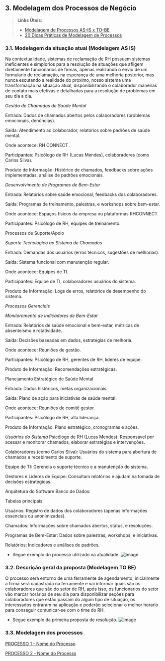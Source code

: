 ## 3. Modelagem dos Processos de Negócio


> **Links Úteis**:
> - [Modelagem de Processos AS-IS x TO-BE](https://dheka.com.br/modelagem-as-is-to-be/)
> - [20 Dicas Práticas de Modelagem de Processos](https://dheka.com.br/20-dicas-praticas-de-modelagem-de-processos/)

### 3.1. Modelagem da situação atual (Modelagem AS IS)

Na contextualidade, sistemas de reclamação de RH possuem sistemas ineficientes e simplorios para a resolução de situações que afligem diretamente funcionarios de firmas, apenas realizando o envio de um formulario de reclamação, na esperança de uma melhoria posterior, mas nunca escutando a realidade do proximo, nosso sistema uma transformação na situação atual, disponibilizando o colaborador maneiras de contato mais efetivas e detalhadas para a resolução de problemas em seu dia a dia.

*Gestão de Chamados de Saúde Mental*

Entrada: Dados de chamados abertos pelos colaboradores (problemas emocionais, denúncias).

Saída: Atendimento ao colaborador, relatórios sobre padrões de saúde mental.

Onde acontece:  RH CONNECT .

Participantes: Psicólogo de RH (Lucas Mendes), colaboradores (como Carlos Silva).

Produto de Informação: Histórico de chamados, feedbacks sobre ações implementadas, análise de padrões emocionais.

*Desenvolvimento de Programas de Bem-Estar*

Entrada: Relatórios sobre saúde emocional, feedbacks dos colaboradores.

Saída: Programas de treinamento, palestras, e workshops sobre bem-estar.

Onde acontece: Espaços físicos da empresa ou plataformas RHCONNECT.

Participantes: Psicólogo de RH, equipes de treinamento.

Processos de Suporte/Apoio

*Suporte Tecnológico ao Sistema de Chamados*

Entrada: Demandas dos usuários (erros técnicos, sugestões de melhorias).

Saída: Sistema funcional com manutenção regular.

Onde acontece: Equipes de TI.

Participantes: Equipe de TI, colaboradores usuários do sistema.

Produto de Informação: Logs de erros, relatórios de desempenho do sistema.

*Processos Gerenciais*

*Monitoramento de Indicadores de Bem-Estar*

Entrada: Relatórios de saúde emocional e bem-estar, métricas de absenteísmo e rotatividade.

Saída: Decisões baseadas em dados, estratégias de melhoria.

Onde acontece: Reuniões de gestão.

Participantes: Psicólogo de RH, gerentes de RH, líderes de equipe.

Produto de Informação: Recomendações estratégicas.

Planejamento Estratégico de Saúde Mental

Entrada: Dados históricos, metas organizacionais.

Saída: Plano de ação para iniciativas de saúde mental.

Onde acontece: Reuniões de comitê gestor.

Participantes: Psicólogo de RH, alta liderança.

Produto de Informação: Plano estratégico, cronogramas e ações.

*Usuários do Sistema*
Psicólogo de RH (Lucas Mendes): Responsável por acessar e monitorar chamados, elaborar estratégias e intervenções.

Colaboradores (como Carlos Silva): Usuários do sistema para abertura de chamados e recebimento de suporte.

Equipe de TI: Gerencia o suporte técnico e a manutenção do sistema.

Gestores e Líderes de Equipe: Consultam relatórios e ajudam na tomada de decisões estratégicas.

Arquitetura do Software
Banco de Dados:

Tabelas principais:

Usuários: Registro de dados dos colaboradores (apenas informações essenciais ou anonimizadas).

Chamados: Informações sobre chamados abertos, status, e resoluções.

Programas de Bem-Estar: Dados sobre palestras, workshops, e iniciativas.

Relatórios: Indicadores e análises de padrões.

- Segue exemplo do processo utilizado na atualidade.
![image](https://github.com/user-attachments/assets/571d5a46-930e-4309-80d4-38eec54809a6)

### 3.2. Descrição geral da proposta (Modelagem TO BE)

O processo será entorno de uma ferramente de agendamento, inicialmente a firma será cadastrada na ferramente e vai informar quais são os colaboradores que são do setor de RH, após isso, os funcionarios do setor vão marcar horários de seu dia para disponibilizar seções para colaboradores que estão passam do algum tipo de situação, os interessados entraram na aplicação e poderão selecionar o melhor horario para conseguir comunicar-se com o time do RH.

- Segue exemplo da primeira proposta de resolução.
![image](https://github.com/user-attachments/assets/0cea4a50-77dd-4efd-9653-ba1b5400903b)

### 3.3. Modelagem dos processos

[PROCESSO 1 - Nome do Processo](./processos/processo-1-nome-do-processo.md "Detalhamento do Processo 1.")

[PROCESSO 2 - Nome do Processo](./processos/processo-2-nome-do-processo.md "Detalhamento do Processo 2.")
